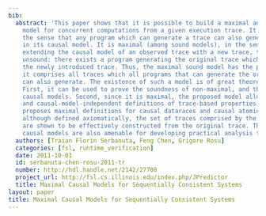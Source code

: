 ```yaml
---
bib:
  abstract: 'This paper shows that it is possible to build a maximal and sound causal
    model for concurrent computations from a given execution trace. It is sound, in
    the sense that any program which can generate a trace can also generate all traces
    in its causal model. It is maximal (among sound models), in the sense that by
    extending the causal model of an observed trace with a new trace, the model becomes
    unsound: there exists a program generating the original trace which cannot generate
    the newly introduced trace. Thus, the maximal sound model has the property that
    it comprises all traces which all programs that can generate the original trace
    can also generate. The existence of such a model is of great theoretical value.
    First, it can be used to prove the soundness of non-maximal, and thus smaller,
    causal models. Second, since it is maximal, the proposed model allows for natural
    and causal-model-independent definitions of trace-based properties; this paper
    proposes maximal definitions for causal dataraces and causal atomicity. Finally,
    although defined axiomatically, the set of traces comprised by the proposed model
    are shown to be effectively constructed from the original trace. Thus, maximal
    causal models are also amenable for developing practical analysis tools.'
  authors: [Traian Florin Serbanuta, Feng Chen, Grigore Rosu]
  categories: [fsl, runtime_verification]
  date: 2011-10-01
  id: serbanuta-chen-rosu-2011-tr
  number: http://hdl.handle.net/2142/27708
  project_url: http://fsl.cs.illinois.edu/index.php/JPredictor
  title: Maximal Causal Models for Sequentially Consistent Systems
layout: paper
title: Maximal Causal Models for Sequentially Consistent Systems
---
```

